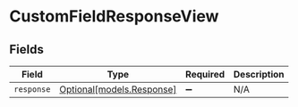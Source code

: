 # CustomFieldResponseView


## Fields

| Field                                              | Type                                               | Required                                           | Description                                        |
| -------------------------------------------------- | -------------------------------------------------- | -------------------------------------------------- | -------------------------------------------------- |
| `response`                                         | [Optional[models.Response]](../models/response.md) | :heavy_minus_sign:                                 | N/A                                                |